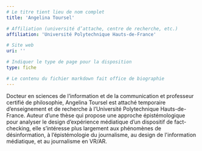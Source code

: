 ```yaml
---
# Le titre tient lieu de nom complet
title: 'Angelina Toursel'

# Affiliation (université d’attache, centre de recherche, etc.)
affiliation: 'Université Polytechnique Hauts-de-France'

# Site web
uri: ''

# Indiquer le type de page pour la disposition
type: fiche

# Le contenu du fichier markdown fait office de biographie
---
```


Docteur en sciences de l’information et de la communication et professeur certifié de philosophie, Angelina Toursel est attaché temporaire d’enseignement et de recherche à l’Université Polytechnique Hauts-de-France. Auteur d’une thèse qui propose une approche épistémologique pour analyser le design d’expérience médiatique d’un dispositif de fact-checking, elle s’intéresse plus largement aux phénomènes de désinformation, à l’épistémologie du journalisme, au design de l'information médiatique, et au journalisme en VR/AR.